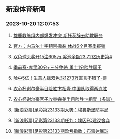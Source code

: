 ## 新浪体育新闻 
### 2023-10-20 12:07:53

1. [雄鹿教练组内部爆发冲突 斯托茨辞去助教职务](https://sports.sina.com.cn/basketball/nba/2023-10-20/doc-imzrtfes0713620.shtml)

2. [官方：内马尔十字韧带撕裂 休战6个月赛季报销](https://sports.sina.com.cn/global/others/2023-10-19/doc-imzrrnvi6685607.shtml)

3. [双色球头奖开15注605万 奖池余额23.72亿历史第4](https://sports.sina.com.cn/l/2023-10-19/doc-imzrscte1263195.shtml)

4. [季前赛-库里30分+三分绝杀 勇士1分险胜国王](https://sports.sina.com.cn/basketball/nba/2023-10-19/doc-imzrrhpq1616008.shtml)

5. [险中5亿！生意人擒双色球1273万直言不错了-票](https://sports.sina.com.cn/l/2023-10-20/doc-imzrsywv7603997.shtml)

6. [农心杯谢尔豪半目险胜卞相壹 中国队取得两连胜](https://sports.sina.com.cn/chess/weiqi/2023-10-19/doc-imzrrtck1430202.shtml)

7. [农心杯谢尔豪官子收束完美半目险胜卞相壹（多谱）](https://sports.sina.com.cn/chess/weiqi/2023-10-19/doc-imzrrxmi8122222.shtml)

8. [[新浪彩票]足彩第23133期大势：埃弗斯堡防平局](https://sports.sina.com.cn/l/2023-10-20/doc-imzrsywt1233982.shtml)

9. [[新浪彩票]足彩第23133期任九：埃因FC建议舍弃](https://sports.sina.com.cn/l/2023-10-20/doc-imzrsywv7606582.shtml)

10. [[新浪彩票]足彩第23133期盈亏指数：布雷达赢球](https://sports.sina.com.cn/l/2023-10-20/doc-imzrsywu0831409.shtml)

